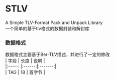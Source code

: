 # STLV
A Simple TLV-Format Pack and Unpack Library  
一个简单的基于tlv格式的数据封装和解封库

### 数据格式
数据格式主要基于Ber-TLV描述，并进行了一定的修改  
|  字段  |  长度  |  说明    |  
|:-----: |:------:|:-------:|  
|  TAG   |  1B   |  首字节  |  

